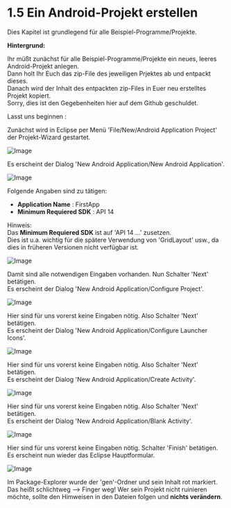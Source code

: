 # 1.5 Ein Android-Projekt erstellen

Dies Kapitel ist grundlegend für alle Beispiel-Programme/Projekte.

__Hintergrund:__

Ihr müßt zunächst für alle Beispiel-Programme/Projekte ein neues, leeres Android-Projekt anlegen.  
Dann holt Ihr Euch das zip-File des jeweiligen Prjektes ab und entpackt dieses.  
Danach wird der Inhalt des entpackten zip-Files in Euer neu erstelltes Projekt kopiert.  
Sorry, dies ist den Gegebenheiten hier auf dem Github geschuldet.  

Lasst uns beginnen :  

Zunächst wird in Eclipse per Menü 'File/New/Android Application Project' der Projekt-Wizard gestartet.

![Image](./img/1.5/1-eclipse-menu-new-android-app.png?raw=true)

Es erscheint der Dialog 'New Android Application/New Android Application'.

![Image](./img/1.5/2-eclipse-new-android-app.png?raw=true)

Folgende Angaben sind zu tätigen:  
- __Application Name__ : FirstApp
- __Minimum Requiered SDK__ : API 14  

Hinweis:  
Das __Minimum Requiered SDK__ ist auf 'API 14 ...' zusetzen.  
Dies ist u.a. wichtig für die spätere Verwendung von 'GridLayout' usw., da dies in früheren Versionen nicht verfügbar ist.

![Image](./img/1.5/3-eclipse-new-android-app-filled-in-tagged.png?raw=true)

Damit sind alle notwendigen Eingaben vorhanden. Nun Schalter 'Next' betätigen.  
Es erscheint der Dialog 'New Android Application/Configure Project'.

![Image](./img/1.5/4-eclipse-new-android-app-configure-project.png?raw=true)

Hier sind für uns vorerst keine Eingaben nötig. Also Schalter 'Next' betätigen.    
Es erscheint der Dialog 'New Android Application/Configure Launcher Icons'.

![Image](./img/1.5/5-eclipse-new-android-app-configure-launch-icon.png?raw=true)

Hier sind für uns vorerst keine Eingaben nötig. Also Schalter 'Next' betätigen.    
Es erscheint der Dialog 'New Android Application/Create Activity'.

![Image](./img/1.5/6-eclipse-new-android-app-create-activity.png?raw=true)

Hier sind für uns vorerst keine Eingaben nötig. Also Schalter 'Next' betätigen.    
Es erscheint der Dialog 'New Android Application/Blank Activity'.

![Image](./img/1.5/7-eclipse-new-android-app-blank-activity.png?raw=true)

Hier sind für uns vorerst keine Eingaben nötig. Schalter 'Finish' betätigen.  
Es erscheint nun wieder das Eclipse Hauptformular.

![Image](./img/1.5/8-eclipse-new-android-app-finished.png?raw=true)

Im Package-Explorer wurde der 'gen'-Ordner und sein Inhalt rot markiert.    
Das heißt schlichtweg --> Finger weg!
Wer sein Projekt nicht ruinieren möchte, sollte den Himweisen in den Dateien folgen und __nichts verändern__.  

